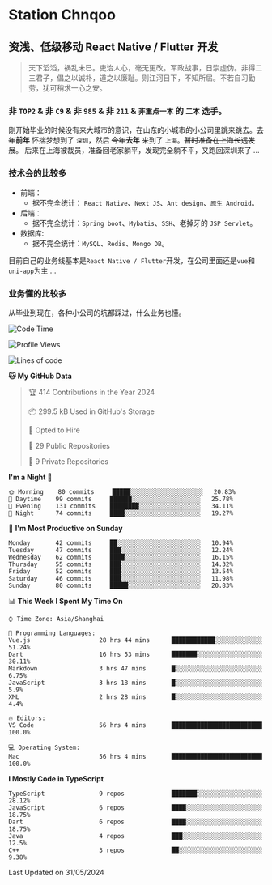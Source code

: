 # Station Chnqoo

## 资浅、低级移动 React Native / Flutter 开发

> 天下滔滔，祸乱未已。吏治人心，毫无更改。军政战事，日崇虚伪。非得二三君子，倡之以诚朴，道之以廉耻。则江河日下，不知所届。不若自习勤劳，犹可稍求一心之安。

### 非 `TOP2` & 非 `C9` & 非 `985` & 非 `211` & `非重点一本` 的 `二本` 选手。

刚开始毕业的时候没有来大城市的意识，在山东的小城市的小公司里跳来跳去。~~去年~~**前年** 怀揣梦想到了 `深圳`，然后 ~~今年~~**去年** 来到了 `上海`。~~暂时准备在上海长远发展~~。
后来在上海被裁员，准备回老家躺平，发现完全躺不平，又跑回深圳来了 ...

### 技术会的比较多

- 前端：
  - 据不完全统计： `React Native`、`Next JS`、`Ant design`、`原生 Android`。
- 后端：
  - 据不完全统计：`Spring boot`、`Mybatis`、`SSH`、老掉牙的 `JSP Servlet`。
- 数据库:
  - 据不完全统计：`MySQL`、`Redis`、`Mongo DB`。

目前自己的业务线基本是`React Native / Flutter`开发，在公司里面还是`vue`和`uni-app`为主 ...

### 业务懂的比较多

从毕业到现在，各种小公司的坑都踩过，什么业务也懂。

<!--START_SECTION:waka-->
![Code Time](http://img.shields.io/badge/Code%20Time-5%2C262%20hrs%209%20mins-blue)

![Profile Views](http://img.shields.io/badge/Profile%20Views-9-blue)

![Lines of code](https://img.shields.io/badge/From%20Hello%20World%20I%27ve%20Written-268%20Thousand%20lines%20of%20code-blue)

**🐱 My GitHub Data** 

> 🏆 414 Contributions in the Year 2024
 > 
> 📦 299.5 kB Used in GitHub's Storage 
 > 
> 💼 Opted to Hire
 > 
> 📜 29 Public Repositories 
 > 
> 🔑 9 Private Repositories  
 > 
**I'm a Night 🦉** 

```text
🌞 Morning    80 commits     █████░░░░░░░░░░░░░░░░░░░░   20.83% 
🌆 Daytime    99 commits     ██████░░░░░░░░░░░░░░░░░░░   25.78% 
🌃 Evening    131 commits    ████████░░░░░░░░░░░░░░░░░   34.11% 
🌙 Night      74 commits     ████░░░░░░░░░░░░░░░░░░░░░   19.27%

```
📅 **I'm Most Productive on Sunday** 

```text
Monday       42 commits     ██░░░░░░░░░░░░░░░░░░░░░░░   10.94% 
Tuesday      47 commits     ███░░░░░░░░░░░░░░░░░░░░░░   12.24% 
Wednesday    62 commits     ████░░░░░░░░░░░░░░░░░░░░░   16.15% 
Thursday     55 commits     ███░░░░░░░░░░░░░░░░░░░░░░   14.32% 
Friday       52 commits     ███░░░░░░░░░░░░░░░░░░░░░░   13.54% 
Saturday     46 commits     ███░░░░░░░░░░░░░░░░░░░░░░   11.98% 
Sunday       80 commits     █████░░░░░░░░░░░░░░░░░░░░   20.83%

```


📊 **This Week I Spent My Time On** 

```text
⌚︎ Time Zone: Asia/Shanghai

💬 Programming Languages: 
Vue.js                   28 hrs 44 mins      ████████████░░░░░░░░░░░░░   51.24% 
Dart                     16 hrs 53 mins      ███████░░░░░░░░░░░░░░░░░░   30.11% 
Markdown                 3 hrs 47 mins       █░░░░░░░░░░░░░░░░░░░░░░░░   6.75% 
JavaScript               3 hrs 18 mins       █░░░░░░░░░░░░░░░░░░░░░░░░   5.9% 
XML                      2 hrs 28 mins       █░░░░░░░░░░░░░░░░░░░░░░░░   4.4%

🔥 Editors: 
VS Code                  56 hrs 4 mins       █████████████████████████   100.0%

💻 Operating System: 
Mac                      56 hrs 4 mins       █████████████████████████   100.0%

```

**I Mostly Code in TypeScript** 

```text
TypeScript               9 repos             ███████░░░░░░░░░░░░░░░░░░   28.12% 
JavaScript               6 repos             ████░░░░░░░░░░░░░░░░░░░░░   18.75% 
Dart                     6 repos             ████░░░░░░░░░░░░░░░░░░░░░   18.75% 
Java                     4 repos             ███░░░░░░░░░░░░░░░░░░░░░░   12.5% 
C++                      3 repos             ██░░░░░░░░░░░░░░░░░░░░░░░   9.38%

```



 Last Updated on 31/05/2024
<!--END_SECTION:waka-->

<!---
ChenqiaoStation/ChenqiaoStation is a ✨ special ✨ repository because its `README.md` (this file) appears on your GitHub profile.
You can click the Preview link to take a look at your changes.
--->
